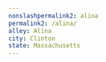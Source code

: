 ```yaml
---
﻿nonslashpermalink2: alina
permalink2: /alina/
alley: Alina
city: Clinton
state: Massachusetts
---
```

